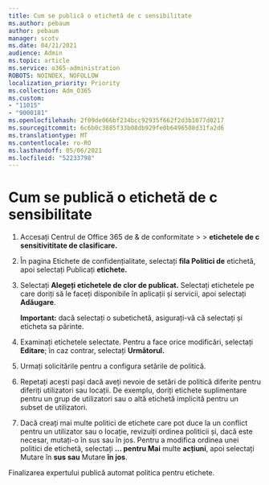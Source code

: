 ```yaml
---
title: Cum se publică o etichetă de c sensibilitate
ms.author: pebaum
author: pebaum
manager: scotv
ms.date: 04/21/2021
audience: Admin
ms.topic: article
ms.service: o365-administration
ROBOTS: NOINDEX, NOFOLLOW
localization_priority: Priority
ms.collection: Adm_O365
ms.custom:
- "11015"
- "9000181"
ms.openlocfilehash: 2f09de066bf234bcc92935f662f2d3b1077d0217
ms.sourcegitcommit: 6c6b0c3885f33b08db929fe0b6496508d31fa2d6
ms.translationtype: MT
ms.contentlocale: ro-RO
ms.lasthandoff: 05/06/2021
ms.locfileid: "52233798"
---
```

# <a name="how-to-publish-a-sensitivity-label"></a>Cum se publică o etichetă de c sensibilitate

1. Accesați Centrul de Office 365 de & de conformitate >   >  **etichetele de c sensitivititate de clasificare.**

1. În pagina Etichete de confidențialitate, selectați **fila Politici de** etichetă, apoi selectați Publicați **etichete.**

1. Selectați **Alegeți etichetele de clor de publicat.** Selectați etichetele pe care doriți să le faceți disponibile în aplicații și servicii, apoi selectați **Adăugare**.

    **Important:** dacă selectați o subetichetă, asigurați-vă că selectați și eticheta sa părinte.

1. Examinați etichetele selectate. Pentru a face orice modificări, selectați **Editare**; în caz contrar, selectați **Următorul.**

1. Urmați solicitările pentru a configura setările de politică.

1. Repetați acești pași dacă aveți nevoie de setări de politică diferite pentru diferiți utilizatori sau locații. De exemplu, doriți etichete suplimentare pentru un grup de utilizatori sau o altă etichetă implicită pentru un subset de utilizatori.

1. Dacă creați mai multe politici de etichete care pot duce la un conflict pentru un utilizator sau o locație, revizuiți ordinea politicii și, dacă este necesar, mutați-o în sus sau în jos. Pentru a modifica ordinea unei politici de etichetă, selectați **... pentru Mai** multe **acțiuni**, apoi selectați Mutare în **sus sau** Mutare **în jos**.

Finalizarea expertului publică automat politica pentru etichete.